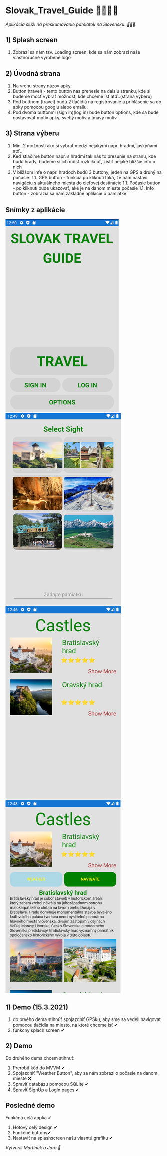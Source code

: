    # Slovak_Travel_Guide 🧗‍♂️🧗‍♀️

*Aplikácia slúži na preskumávanie pamiatok na Slovensku. 🌄🌄🌄*

## 1) Splash screen
  1. Zobrazí sa nám tzv. Loading screen, kde sa nám zobrazí naše vlastnoručné vyrobené logo 

## 2) Úvodná strana

  1. Na vrchu strany názov apky.
  1. Button (travel) - tento button nas prenesie na dalsiu stranku, kde si budeme môcť vybrať možnosť, kde chceme ísť atď..(strana výberu)
  1. Pod buttnom (travel) budú 2 tlačidlá na registrovanie a prihlásenie sa do apky pomocou googlu alebo emailu.
  1. Pod dvoma buttonmi (sign in)(log in) bude button options, kde sa bude nastavovať motív apky, svetlý motív a tmavý motív.

  
## 3) Strana výberu

  1. Min. 2 možnosti ako si vybrať medzi nejakými napr. hradmi, jaskyňami atď...
  1. Keď stlačíme button napr. s hradmi tak nás to presunie na stranu, kde budú hrady, budeme si ich môsť rozkliknúť, zistiť nejaké bližšie info o nich
  1. V bližšom infe o napr. hradoch budú 3 buttony, jeden na GPS a druhý na počasie:
      1.1. GPS button - funkcia po kliknutí taká, že nám nastaví navigáciu s aktuálneho miesta do cieľovej destinácie
      1.1. Počasie button - po kliknutí bude ukazovať, aké je na danom mieste počasie
      1.1. Info button - zobrazia sa nám základné aplikície o pamiatke
       
## Snímky z aplikácie
![MAIN PAGE](Images/MainPage.png)
![](Images/SelectPage.png)
![](Images/CatlesPage_-_1.png)
![](Images/CastlesPage_-_opened.png)

## 1) Demo (15.3.2021)
  1. do prvého dema stihnúť spojazdniť GPSku, aby sme sa vedeli navigovat pomocou tlačidla na miesto, na ktoré chceme ísť ✔
  2. funkcny splach screen ✔

## 2) Demo
   Do druhého dema chcem stihnuť:
   1. Prerobiť kód do MVVM ✔
   2. Spojazdniť "Weather Button", aby sa nám zobrazilo počasie na danom mieste ❌
   3. Spraviť databázu pomocou SQLite ✔
   4. Spraviť SignUp a LogIn pages ✔

## Posledné demo
   Funkčná celá appka ✔
   1. Hotový celý design ✔
   3. Funkčné buttony✔
   4. Nastaviť na splashscreen našu vlasntú grafiku ✔
 
*Vytvorili Martinek a Jaro 🤣* 


